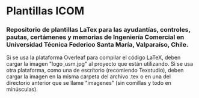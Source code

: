 # Plantillas ICOM

### Repositorio de plantillas LaTex para las ayudantías, controles, pautas, certámenes y memorias de Ingeniería Comercial en Universidad Técnica Federico Santa María, Valparaíso, Chile.



Si se usa la plataforma Overleaf para compilar el código LaTeX, deben cargar la imagen "logo_usm.jpg" al proyecto que están utilizando. Si se usa otra plataforma, como una de escritorio (recomiendo Texstudio), deben cargar la imagen en la misma carpeta del archivo .tex o en una del directorio anterior que se llame "imagenes" (sin comillas y todo en minúsculas).
